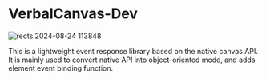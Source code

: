 # VerbalCanvas-Dev
![rects 2024-08-24 113848](https://github.com/user-attachments/assets/989306b1-575e-496f-86ca-b74d07a7ded8)


This is a lightweight event response library based on the native canvas API. It is mainly used to convert native API into object-oriented mode, and adds element event binding function.
